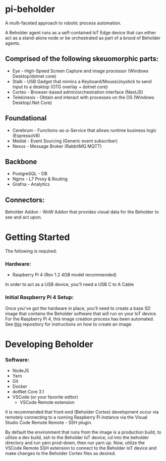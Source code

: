 # pi-beholder

A multi-faceted approach to robotic process automation.

A Beholder agent runs as a self-contained IoT Edge device that can either act as a stand-alone node or be orchestrated as part of a brood of Beholder agents.

## Comprised of the following skeuomorphic parts:

- Eye - High-Speed Screen Capture and image processor (Windows Desktop/dotnet core)
- Stalk - USB Gadget that mimics a Keyboard/Mouse/Joystick to send input to a desktop (OTG overlay + dotnet core)
- Cortex - Browser-based admin/orchestration interface (NextJS)
- Telekinesis - Obtain and interact with processes on the OS (Windows Desktop/.Net Core)

## Foundational

- Cerebrum - Functions-as-a-Service that allows runtime business logic (EspressoV8)
- Medial - Event Sourcing (Generic event subscriber)
- Nexus - Message Broker (RabbitMQ MQTT)

## Backbone

- PostgreSQL - DB
- Nginx - L7 Proxy & Routing
- Grafna - Analytics

## Connectors:

Beholder Addon - WoW Addon that provides visual data for the Beholder to see and act upon.

# Getting Started

The following is required:

### Hardware:
 - Raspberry Pi 4 (Rev 1.2 4GB model recommended)

In order to act as a USB device, you'll need a USB C to A Cable

### Initial Raspberry Pi 4 Setup:

Once you've got the hardware in place, you'll need to create a base SD image that contains the Beholder software that
will run on your IoT device. For the Raspberry Pi 4, this image creation process has been automated. See [this](https://github.com/beholder-rpa/beholder-iot-image-builder-rpi4) repository
for instructions on how to create an image.

# Developing Beholder
 
### Software:
 - NodeJS
 - Yarn
 - Git
 - Docker
 - dotNet Core 3.1
 - VSCode (or your favorite editor)
   - VSCode Remote extension

It is recommended that front-end (Beholder Cortex) development occur via remotely connecting to a running Raspberry Pi instance via the Visual Studio Code Remote Remote - SSH plugin.

By default the environment that runs from the image is a production build, to utilize a dev build, ssh to the Beholder IoT device, cd into the beholder directory and run yarn prod-down, then run yarn up. Now, utilize the VSCode Remote SSH extension to connect to the Beholder IoT device and make changes to the Beholder Cortex files as desired.